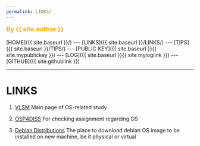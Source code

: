 ```yaml
---
permalink: LINKS/
---
```

<span style="color:orange; font-weight:bold; font-size:larger;">By {{ site.author }}</span>
<br><br>
[HOME]({{ site.baseurl }}/) ---
[LINKS]({{ site.baseurl }}/LINKS/) ---
[TIPS]({{ site.baseurl }}/TIPS/) ---
[PUBLIC KEY]({{ site.baseurl }}{{ site.mypublickey }}) ---
[LOG]({{ site.baseurl }}{{ site.myloglink }}) ---
[GITHUB]({{ site.githublink }})
<br>
<hr>

# LINKS

1. [VLSM](https://os.vlsm.org/)
Main page of OS-related study

2. [OSP4DISS](https://osp4diss.vlsm.org/AOS)
For checking assignment regarding OS

3. [Debian Distributions](https://www.debian.org/CD/http-ftp/)
The place to download debian OS image to be installed on new machine, be it physical or virtual
